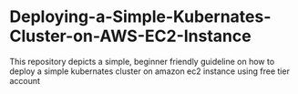 # Deploying-a-Simple-Kubernates-Cluster-on-AWS-EC2-Instance
This repository depicts a simple, beginner friendly guideline on how to deploy a simple kubernates cluster on amazon ec2 instance using free tier account
